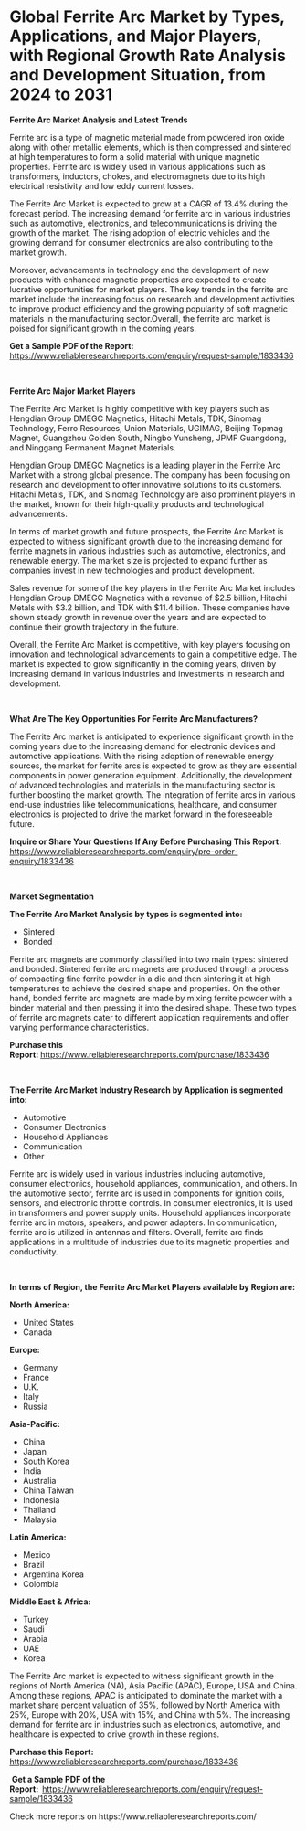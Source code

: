 <p><h1>Global Ferrite Arc Market by Types, Applications, and Major Players, with Regional Growth Rate Analysis and Development Situation, from 2024 to 2031</h1></p><p><strong>Ferrite Arc Market Analysis and Latest Trends</strong></p>
<p><p>Ferrite arc is a type of magnetic material made from powdered iron oxide along with other metallic elements, which is then compressed and sintered at high temperatures to form a solid material with unique magnetic properties. Ferrite arc is widely used in various applications such as transformers, inductors, chokes, and electromagnets due to its high electrical resistivity and low eddy current losses.</p><p>The Ferrite Arc Market is expected to grow at a CAGR of 13.4% during the forecast period. The increasing demand for ferrite arc in various industries such as automotive, electronics, and telecommunications is driving the growth of the market. The rising adoption of electric vehicles and the growing demand for consumer electronics are also contributing to the market growth.</p><p>Moreover, advancements in technology and the development of new products with enhanced magnetic properties are expected to create lucrative opportunities for market players. The key trends in the ferrite arc market include the increasing focus on research and development activities to improve product efficiency and the growing popularity of soft magnetic materials in the manufacturing sector.Overall, the ferrite arc market is poised for significant growth in the coming years.</p></p>
<p><strong>Get a Sample PDF of the Report:&nbsp;</strong> <a href="https://www.reliableresearchreports.com/enquiry/request-sample/1833436">https://www.reliableresearchreports.com/enquiry/request-sample/1833436</a></p>
<p>&nbsp;</p>
<p><strong>Ferrite Arc Major Market Players</strong></p>
<p><p>The Ferrite Arc Market is highly competitive with key players such as Hengdian Group DMEGC Magnetics, Hitachi Metals, TDK, Sinomag Technology, Ferro Resources, Union Materials, UGIMAG, Beijing Topmag Magnet, Guangzhou Golden South, Ningbo Yunsheng, JPMF Guangdong, and Ninggang Permanent Magnet Materials.</p><p>Hengdian Group DMEGC Magnetics is a leading player in the Ferrite Arc Market with a strong global presence. The company has been focusing on research and development to offer innovative solutions to its customers. Hitachi Metals, TDK, and Sinomag Technology are also prominent players in the market, known for their high-quality products and technological advancements.</p><p>In terms of market growth and future prospects, the Ferrite Arc Market is expected to witness significant growth due to the increasing demand for ferrite magnets in various industries such as automotive, electronics, and renewable energy. The market size is projected to expand further as companies invest in new technologies and product development.</p><p>Sales revenue for some of the key players in the Ferrite Arc Market includes Hengdian Group DMEGC Magnetics with a revenue of $2.5 billion, Hitachi Metals with $3.2 billion, and TDK with $11.4 billion. These companies have shown steady growth in revenue over the years and are expected to continue their growth trajectory in the future.</p><p>Overall, the Ferrite Arc Market is competitive, with key players focusing on innovation and technological advancements to gain a competitive edge. The market is expected to grow significantly in the coming years, driven by increasing demand in various industries and investments in research and development.</p></p>
<p>&nbsp;</p>
<p><strong>What Are The Key Opportunities For Ferrite Arc Manufacturers?</strong></p>
<p><p>The Ferrite Arc market is anticipated to experience significant growth in the coming years due to the increasing demand for electronic devices and automotive applications. With the rising adoption of renewable energy sources, the market for ferrite arcs is expected to grow as they are essential components in power generation equipment. Additionally, the development of advanced technologies and materials in the manufacturing sector is further boosting the market growth. The integration of ferrite arcs in various end-use industries like telecommunications, healthcare, and consumer electronics is projected to drive the market forward in the foreseeable future.</p></p>
<p><strong>Inquire or Share Your Questions If Any Before Purchasing This Report:</strong> <a href="https://www.reliableresearchreports.com/enquiry/pre-order-enquiry/1833436">https://www.reliableresearchreports.com/enquiry/pre-order-enquiry/1833436</a></p>
<p>&nbsp;</p>
<p><strong>Market Segmentation</strong></p>
<p><strong>The Ferrite Arc Market Analysis by types is segmented into:</strong></p>
<p><ul><li>Sintered</li><li>Bonded</li></ul></p>
<p><p>Ferrite arc magnets are commonly classified into two main types: sintered and bonded. Sintered ferrite arc magnets are produced through a process of compacting fine ferrite powder in a die and then sintering it at high temperatures to achieve the desired shape and properties. On the other hand, bonded ferrite arc magnets are made by mixing ferrite powder with a binder material and then pressing it into the desired shape. These two types of ferrite arc magnets cater to different application requirements and offer varying performance characteristics.</p></p>
<p><strong>Purchase this Report:&nbsp;</strong><a href="https://www.reliableresearchreports.com/purchase/1833436">https://www.reliableresearchreports.com/purchase/1833436</a></p>
<p>&nbsp;</p>
<p><strong>The Ferrite Arc Market Industry Research by Application is segmented into:</strong></p>
<p><ul><li>Automotive</li><li>Consumer Electronics</li><li>Household Appliances</li><li>Communication</li><li>Other</li></ul></p>
<p><p>Ferrite arc is widely used in various industries including automotive, consumer electronics, household appliances, communication, and others. In the automotive sector, ferrite arc is used in components for ignition coils, sensors, and electronic throttle controls. In consumer electronics, it is used in transformers and power supply units. Household appliances incorporate ferrite arc in motors, speakers, and power adapters. In communication, ferrite arc is utilized in antennas and filters. Overall, ferrite arc finds applications in a multitude of industries due to its magnetic properties and conductivity.</p></p>
<p>&nbsp;</p>
<p><strong>In terms of Region, the Ferrite Arc Market Players available by Region are:</strong></p>
<p>
    <p> <strong> North America: </strong>
        <ul>
            <li>United States</li>
            <li>Canada</li>
        </ul>
        </p> 
    <p> <strong> Europe: </strong>
        <ul>
            <li>Germany</li>
            <li>France</li>
            <li>U.K.</li>
            <li>Italy</li>
            <li>Russia</li>
        </ul>
        </p> 
    <p> <strong> Asia-Pacific: </strong>
        <ul>
            <li>China</li>
            <li>Japan</li>
            <li>South Korea</li>
            <li>India</li>
            <li>Australia</li>
            <li>China Taiwan</li>
            <li>Indonesia</li>
            <li>Thailand</li>
            <li>Malaysia</li>
        </ul>
        </p> 
    <p> <strong> Latin America: </strong>
        <ul>
            <li>Mexico</li>
            <li>Brazil</li>
            <li>Argentina Korea</li>
            <li>Colombia</li>
        </ul>
        </p> 
    <p> <strong> Middle East & Africa: </strong>
        <ul>
            <li>Turkey</li>
            <li>Saudi</li>
            <li>Arabia</li>
            <li>UAE</li>
            <li>Korea</li>
        </ul>
    </p>
    </p>
<p><p>The Ferrite Arc market is expected to witness significant growth in the regions of North America (NA), Asia Pacific (APAC), Europe, USA and China. Among these regions, APAC is anticipated to dominate the market with a market share percent valuation of 35%, followed by North America with 25%, Europe with 20%, USA with 15%, and China with 5%. The increasing demand for ferrite arc in industries such as electronics, automotive, and healthcare is expected to drive growth in these regions.</p></p>
<p><strong>Purchase this Report: </strong><a href="https://www.reliableresearchreports.com/purchase/1833436">https://www.reliableresearchreports.com/purchase/1833436</a></p>
<p>&nbsp;<strong>Get a Sample PDF of the Report:&nbsp;&nbsp;</strong><a href="https://www.reliableresearchreports.com/enquiry/request-sample/1833436">https://www.reliableresearchreports.com/enquiry/request-sample/1833436</a></p>
<p><strong></strong></p>
<p>Check more reports on https://www.reliableresearchreports.com/</p>